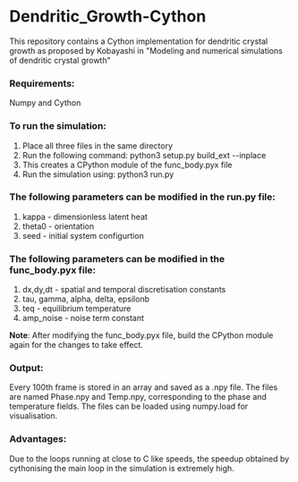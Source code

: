 # Dendritic_Growth-Cython
This repository contains a Cython implementation for dendritic crystal growth as proposed by Kobayashi in "Modeling and numerical simulations of dendritic crystal growth"

### Requirements:
Numpy and Cython

### To run the simulation:
  1. Place all three files in the same directory
  2. Run the following command: python3 setup.py build_ext --inplace 
  3. This creates a CPython module of the func_body.pyx file
  4. Run the simulation using: python3 run.py

### The following parameters can be modified in the run.py file:
  1. kappa - dimensionless latent heat
  2. theta0 - orientation
  3. seed - initial system configurtion

### The following parameters can be modified in the func_body.pyx file:
  1. dx,dy,dt - spatial and temporal discretisation constants
  2. tau, gamma, alpha, delta, epsilonb
  3. teq - equilibrium temperature
  4. amp_noise - noise term constant

**Note**: After modifying the func_body.pyx file, build the CPython module again for the changes to take effect.

### Output:
Every 100th frame is stored in an array and saved as a .npy file. The files are named Phase.npy and Temp.npy, corresponding to the phase and temperature fields. The files can be loaded using numpy.load for visualisation.

### Advantages:
Due to the loops running at close to C like speeds, the speedup obtained by cythonising the main loop in the simulation is extremely high.
